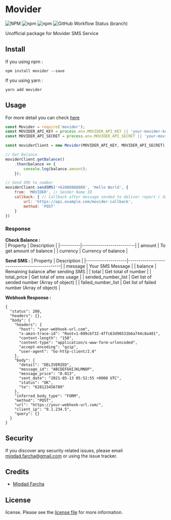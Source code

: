 # Movider 
![NPM](https://img.shields.io/npm/l/movider?color=red)
![npm](https://img.shields.io/npm/v/movider?color=blue)
![npm](https://img.shields.io/npm/dy/movider)
![GitHub Workflow Status (branch)](https://img.shields.io/github/workflow/status/miqdadyyy/movider/unit-test/master?color=green)

Unofficial package for Movider SMS Service

## Install
If you using npm : 
```
npm install movider --save
```
If you using yarn : 
```
yarn add movider
```

## Usage
For more detail you can check [here](https://developer.movider.co/reference)
```javascript
const Movider = require('movider');
const MOVIDER_API_KEY = process.env.MOVIDER_API_KEY || 'your-movider-key';
const MOVIDER_API_SECRET = process.env.MOVIDER_API_SECRET || 'your-movider-secret';

const moviderClient = new Movider(MOVIDER_API_KEY, MOVIDER_API_SECRET);

// Get Balance
moviderClient.getBalance()
    .then(balance => {
        console.log(balance.amount);    
    });

// Send SMS to number
moviderClient.sendSMS('+62888888888', 'Hello World', {
    from: 'MOVIDER', // Sender Name ID
    callback: { // Callback after message sended to deliver report / data
        url: 'https://api.example.com/movider-callback',
        method: 'POST'    
    }
})
```

### Response
**Check Balance :**  
| Property | Description              |
|----------|--------------------------|
| amount   | To get amount of balance |
| currency | Currency of balance      |

**Send SMS :** 
| Property           | Description                                 |
|--------------------|---------------------------------------------|
| message            | Your SMS Message                            |
| balance            | Remaining balance after sending SMS         |
| total              | Get total of number                         |
| total_price        | Get total of sms usage                      |
| sended_number_list | Get list of sended number (Array of object) |
| failed_number_list | Get list of failed number (Array of object) |

**Webhook Response :**
```
{
  "status": 200,
  "headers": {},
  "body": {
    "headers": {
      "host": "your-webhook-url.com",
      "x-amzn-trace-id": "Root=1-609cbf32-4ffc63d96531b6a744c8a481",
      "content-length": "158",
      "content-type": "application/x-www-form-urlencoded",
      "accept-encoding": "gzip",
      "user-agent": "Go-http-client/2.0"
    },
    "body": {
      "detail": "DELIVERIED",
      "message_id": "ABCDEFGHIJKLMNOP",
      "message_price": "0.013",
      "sent_date": "2021-05-13 05:52:55 +0000 UTC",
      "status": "OK",
      "to": "628123456789"
    },
    "inferred_body_type": "FORM",
    "method": "POST",
    "url": "https://your-webhook-url.com/",
    "client_ip": "0.1.234.5",
    "query": {}
  }
}
```

## Security
If you discover any security related issues, please email miqdad.farcha@gmail.com or using the issue tracker.  

## Credits
- [Miqdad Farcha](https://github.com/miqdadyyy) 

## License
license. Please see the [license file](https://github.com/miqdadyyy/movider/blob/master/LICENSE) for more information.

